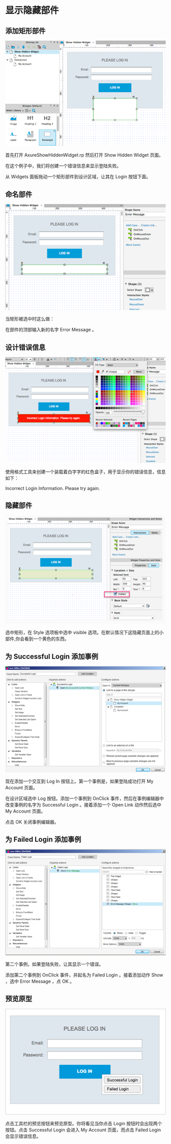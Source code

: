 # 显示隐藏部件

## 添加矩形部件

![image](images/showhiddenwidget1.png)

首先打开 AxureShowHiddenWidget.rp 然后打开 Show Hidden Widget 页面。

在这个例子中，我们将创建一个错误信息来显示登陆失败。

从 Widgets 面板拖动一个矩形部件到设计区域，让其在 Login 按钮下面。

## 命名部件

![image](images/showhiddenwidget2.png)

当矩形被选中时这么做：

在部件的顶部输入新的名字 Error Message 。

## 设计错误信息

![image](images/showhiddenwidget3.png)

使用格式工具来创建一个装载着白字字的红色盒子，用于显示你的错误信息，信息如下：

Incorrect Login Information. Please try again.

## 隐藏部件

![image](images/showhiddenwidget4.png)

选中矩形，在 Style 选项板中选中 visible 选项。在默认情况下这隐藏页面上的小部件,你会看到一个黄色的东西。

## 为 Successful Login 添加事例

![image](images/showhiddenwidget5.png)

现在添加一个交互到 Log In 按钮上。第一个事例是，如果登陆成功打开 My Account 页面。
 
在设计区域选中 Log 按钮。添加一个事例到 OnClick 事件，然后在事例编辑器中改变事例的名字为 Successful Login 。接着添加一个 Open Link 动作然后选中 My Account 页面。
 
点击 OK 关闭事例编辑器。

## 为 Failed Login 添加事例

![image](images/showhiddenwidget6.png)

第二个事例，如果登陆失败，让其显示一个错误。
 
添加第二个事例到 OnClick 事件，并起名为 Failed Login 。接着添加动作 Show ，选中 Error Message ，点 OK 。

## 预览原型

![image](images/showhiddenwidget7.png)

点击工具栏的预览按钮来预览原型。你将看见当你点击 Login 按钮时会出现两个按钮。点击 Successful Login 会进入 My Account 页面，而点击 Failed Login 会显示错误信息。

